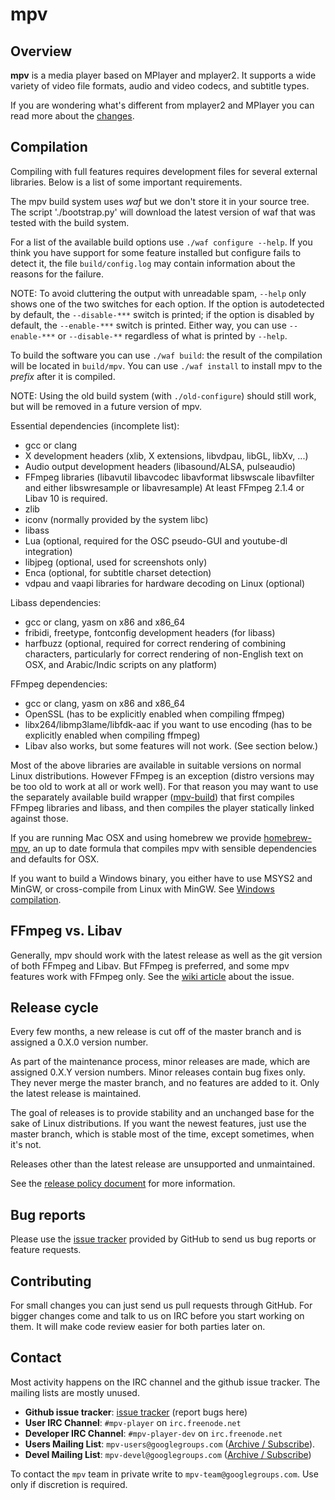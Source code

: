 mpv
===

Overview
--------

**mpv** is a media player based on MPlayer and mplayer2. It supports a wide
variety of video file formats, audio and video codecs, and subtitle types.

If you are wondering what's different from mplayer2 and MPlayer you can read
more about the [changes][changes].

Compilation
-----------

Compiling with full features requires development files for several
external libraries. Below is a list of some important requirements.

The mpv build system uses *waf* but we don't store it in your source tree. The
script './bootstrap.py' will download the latest version of waf that was tested
with the build system.

For a list of the available build options use `./waf configure --help`. If
you think you have support for some feature installed but configure fails to
detect it, the file `build/config.log` may contain information about the
reasons for the failure.

NOTE: To avoid cluttering the output with unreadable spam, `--help` only shows
one of the two switches for each option. If the option is autodetected by
default, the `--disable-***` switch is printed; if the option is disabled by
default, the `--enable-***` switch is printed. Either way, you can use
`--enable-***` or `--disable-**` regardless of what is printed by `--help`.

To build the software you can use `./waf build`: the result of the compilation
will be located in `build/mpv`. You can use `./waf install` to install mpv
to the *prefix* after it is compiled.

NOTE: Using the old build system (with `./old-configure`) should still work,
but will be removed in a future version of mpv.

Essential dependencies (incomplete list):

- gcc or clang
- X development headers (xlib, X extensions, libvdpau, libGL, libXv, ...)
- Audio output development headers (libasound/ALSA, pulseaudio)
- FFmpeg libraries (libavutil libavcodec libavformat libswscale libavfilter
  and either libswresample or libavresample)
  At least FFmpeg 2.1.4 or Libav 10 is required.
- zlib
- iconv (normally provided by the system libc)
- libass
- Lua (optional, required for the OSC pseudo-GUI and youtube-dl integration)
- libjpeg (optional, used for screenshots only)
- Enca (optional, for subtitle charset detection)
- vdpau and vaapi libraries for hardware decoding on Linux (optional)

Libass dependencies:

- gcc or clang, yasm on x86 and x86_64
- fribidi, freetype, fontconfig development headers (for libass)
- harfbuzz (optional, required for correct rendering of combining characters,
  particularly for correct rendering of non-English text on OSX, and
  Arabic/Indic scripts on any platform)

FFmpeg dependencies:

- gcc or clang, yasm on x86 and x86_64
- OpenSSL (has to be explicitly enabled when compiling ffmpeg)
- libx264/libmp3lame/libfdk-aac if you want to use encoding (has to be
  explicitly enabled when compiling ffmpeg)
- Libav also works, but some features will not work. (See section below.)

Most of the above libraries are available in suitable versions on normal
Linux distributions. However FFmpeg is an exception (distro versions may be
too old to work at all or work well). For that reason you may want to use
the separately available build wrapper ([mpv-build][mpv-build]) that first compiles FFmpeg
libraries and libass, and then compiles the player statically linked against
those.

If you are running Mac OSX and using homebrew we provide [homebrew-mpv][homebrew-mpv], an up
to date formula that compiles mpv with sensible dependencies and defaults for
OSX.

If you want to build a Windows binary, you either have to use MSYS2 and MinGW,
or cross-compile from Linux with MinGW. See [Windows compilation][windows_compilation].

FFmpeg vs. Libav
----------------

Generally, mpv should work with the latest release as well as the git version
of both FFmpeg and Libav. But FFmpeg is preferred, and some mpv features work
with FFmpeg only. See the [wiki article][ffmpeg_vs_libav] about the issue.


Release cycle
-------------

Every few months, a new release is cut off of the master branch and is assigned
a 0.X.0 version number.

As part of the maintenance process, minor releases are made, which are assigned
0.X.Y version numbers. Minor releases contain bug fixes only. They never merge
the master branch, and no features are added to it. Only the latest release is
maintained.

The goal of releases is to provide stability and an unchanged base for the sake
of Linux distributions. If you want the newest features, just use the master
branch, which is stable most of the time, except sometimes, when it's not.

Releases other than the latest release are unsupported and unmaintained.

See the [release policy document][release-policy] for more information.

Bug reports
-----------

Please use the [issue tracker][issue-tracker] provided by GitHub to send us bug
reports or feature requests.

Contributing
------------

For small changes you can just send us pull requests through GitHub. For bigger
changes come and talk to us on IRC before you start working on them. It will
make code review easier for both parties later on.

Contact
-------

Most activity happens on the IRC channel and the github issue tracker. The
mailing lists are mostly unused.

 - **Github issue tracker**: [issue tracker][issue-tracker] (report bugs here)
 - **User IRC Channel**: `#mpv-player` on `irc.freenode.net`
 - **Developer IRC Channel**: `#mpv-player-dev` on `irc.freenode.net`
 - **Users Mailing List**: `mpv-users@googlegroups.com` ([Archive / Subscribe][mpv-users]).
 - **Devel Mailing List**: `mpv-devel@googlegroups.com` ([Archive / Subscribe][mpv-devel])

To contact the `mpv` team in private write to `mpv-team@googlegroups.com`. Use
only if discretion is required.

[changes]: https://github.com/mpv-player/mpv/blob/master/DOCS/man/changes.rst
[mpv-build]: https://github.com/mpv-player/mpv-build
[homebrew-mpv]: https://github.com/mpv-player/homebrew-mpv
[issue-tracker]:  https://github.com/mpv-player/mpv/issues
[mpv-users]: https://groups.google.com/forum/?hl=en#!forum/mpv-users
[mpv-devel]: https://groups.google.com/forum/?hl=en#!forum/mpv-devel
[ffmpeg_vs_libav]: https://github.com/mpv-player/mpv/wiki/FFmpeg-versus-Libav
[release-policy]: https://github.com/mpv-player/mpv/blob/master/DOCS/release-policy.md
[windows_compilation]: https://github.com/mpv-player/mpv/blob/master/DOCS/compile-windows.md
